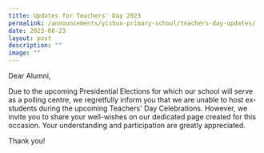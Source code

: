 ```yaml
---
title: Updates for Teachers' Day 2023
permalink: /announcements/yishun-primary-school/teachers-day-updates/
date: 2023-08-23
layout: post
description: ""
image: ""
---
```

Dear Alumni,

Due to the upcoming Presidential Elections for which our school will serve as a polling centre, we regretfully inform you that we are unable to host ex-students during the upcoming Teachers' Day Celebrations. However, we invite you to share your well-wishes on our dedicated page created for this occasion. Your understanding and participation are greatly appreciated.

Thank you!